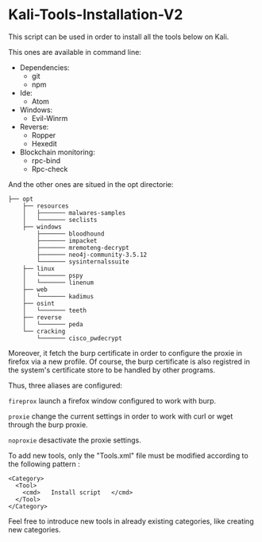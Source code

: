 # Kali-Tools-Installation-V2

This script can be used in order to install all the tools below on Kali.

This ones are available in command line:

- Dependencies: 
  - git
  - npm 
- Ide: 
  - Atom 
- Windows:
  - Evil-Winrm
- Reverse: 
  - Ropper
  - Hexedit
- Blockchain monitoring:
  - rpc-bind
  - Rpc-check
  
And the other ones are situed in the opt directorie:
```
├── opt
    ├── resources
    │   ├─────── malwares-samples
    │   └─────── seclists
    ├── windows
        ├─────── bloodhound
        ├─────── impacket
        ├─────── mremoteng-decrypt
        ├─────── neo4j-community-3.5.12
        └─────── sysinternalssuite
    ├── linux
    │   └─────── pspy
    │   └─────── linenum
    ├── web
    │   └─────── kadimus
    ├── osint
    │   └─────── teeth
    ├── reverse
    │   └─────── peda
    └── cracking
        └─────── cisco_pwdecrypt
```

Moreover, it fetch the burp certificate in order to configure the proxie in firefox via a new profile. Of course, the burp certificate is also registred in the system's certificate store to be handled by other programs. 

Thus, three aliases are configured:

```fireprox``` launch a firefox window configured to work with burp.

```proxie``` change the current settings in order to work with curl or wget through the burp proxie.

```noproxie``` desactivate the proxie settings.

To add new tools, only the "Tools.xml" file must be modified according to the following pattern :

```
<Category>
  <Tool>
    <cmd>   Install script   </cmd>
  </Tool>
</Category>
```

Feel free to introduce new tools in already existing categories, like creating new categories.

